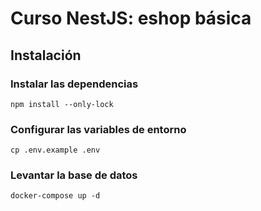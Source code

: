 # Curso NestJS: eshop básica

## Instalación

### Instalar las dependencias

```shell
npm install --only-lock
```

### Configurar las variables de entorno

```shell
cp .env.example .env
```

### Levantar la base de datos

```shell
docker-compose up -d
```
